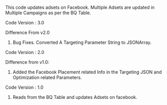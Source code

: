 This code updates adsets on Facebook. Multiple Adsets are updated in Multiple Campaigns as per the BQ Table.

Code Version : 3.0

Difference From v2.0

1. Bug Fixes. Converted A Targeting Parameter String to JSONArray.

Code Version : 2.0

Difference from v1.0:

1. Added the Facebook Placement related Info in the Targeting JSON and Optimization related Parameters.

Code Version : 1.0

1. Reads from the BQ Table and updates Adsets on facebook.